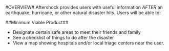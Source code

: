 #OVERVIEW#
Aftershock provides users with useful information *AFTER* an earthquake, hurricane, or other natural disaster hits. Users will be able to:

##Minimum Viable Product##

- Designate certain safe areas to meet their friends and family
- See a checklist of things to do after the disaster
- View a map showing hospitals and/or local triage centers near the user.
